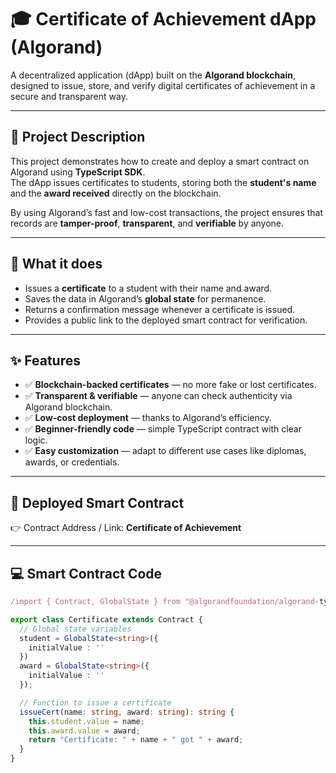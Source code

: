 # 🎓 Certificate of Achievement dApp (Algorand)

A decentralized application (dApp) built on the **Algorand blockchain**, designed to issue, store, and verify digital certificates of achievement in a secure and transparent way.

---

## 📖 Project Description

This project demonstrates how to create and deploy a smart contract on Algorand using **TypeScript SDK**.  
The dApp issues certificates to students, storing both the **student's name** and the **award received** directly on the blockchain.

By using Algorand’s fast and low-cost transactions, the project ensures that records are **tamper-proof**, **transparent**, and **verifiable** by anyone.

---

## 🚀 What it does

- Issues a **certificate** to a student with their name and award.
- Saves the data in Algorand’s **global state** for permanence.
- Returns a confirmation message whenever a certificate is issued.
- Provides a public link to the deployed smart contract for verification.

---

## ✨ Features

- ✅ **Blockchain-backed certificates** — no more fake or lost certificates.  
- ✅ **Transparent & verifiable** — anyone can check authenticity via Algorand blockchain.  
- ✅ **Low-cost deployment** — thanks to Algorand’s efficiency.  
- ✅ **Beginner-friendly code** — simple TypeScript contract with clear logic.  
- ✅ **Easy customization** — adapt to different use cases like diplomas, awards, or credentials.  

---

## 🔗 Deployed Smart Contract

👉 Contract Address / Link: **Certificate of Achievement**

---

## 💻 Smart Contract Code

```typescript
/import { Contract, GlobalState } from "@algorandfoundation/algorand-typescript";

export class Certificate extends Contract {
  // Global state variables
  student = GlobalState<string>({
    initialValue : ''
  })
  award = GlobalState<string>({
    initialValue : ''
  });

  // Function to issue a certificate
  issueCert(name: string, award: string): string {
    this.student.value = name;
    this.award.value = award;
    return "Certificate: " + name + " got " + award;
  }
}


